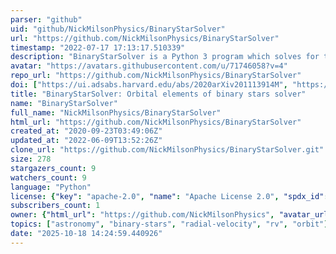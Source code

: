 ```yaml
---
parser: "github"
uid: "github/NickMilsonPhysics/BinaryStarSolver"
url: "https://github.com/NickMilsonPhysics/BinaryStarSolver"
timestamp: "2022-07-17 17:13:17.510339"
description: "BinaryStarSolver is a Python 3 program which solves for the orbital elements of binary stars, given radial velocity time series"
avatar: "https://avatars.githubusercontent.com/u/71746058?v=4"
repo_url: "https://github.com/NickMilsonPhysics/BinaryStarSolver"
doi: ["https://ui.adsabs.harvard.edu/abs/2020arXiv201113914M", "https://ui.adsabs.harvard.edu/abs/2020ascl.soft12004B/abstract"]
title: "BinaryStarSolver: Orbital elements of binary stars solver"
name: "BinaryStarSolver"
full_name: "NickMilsonPhysics/BinaryStarSolver"
html_url: "https://github.com/NickMilsonPhysics/BinaryStarSolver"
created_at: "2020-09-23T03:49:06Z"
updated_at: "2022-06-09T13:52:26Z"
clone_url: "https://github.com/NickMilsonPhysics/BinaryStarSolver.git"
size: 278
stargazers_count: 9
watchers_count: 9
language: "Python"
license: {"key": "apache-2.0", "name": "Apache License 2.0", "spdx_id": "Apache-2.0", "url": "https://api.github.com/licenses/apache-2.0", "node_id": "MDc6TGljZW5zZTI="}
subscribers_count: 1
owner: {"html_url": "https://github.com/NickMilsonPhysics", "avatar_url": "https://avatars.githubusercontent.com/u/71746058?v=4", "login": "NickMilsonPhysics", "type": "Organization"}
topics: ["astronomy", "binary-stars", "radial-velocity", "rv", "orbit"]
date: "2025-10-18 14:24:59.440926"
---
```

